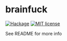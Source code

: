 # brainfuck

[![Hackage](https://img.shields.io/hackage/v/brainfuck.svg?logo=haskell)](https://hackage.haskell.org/package/brainfuck)
[![MIT license](https://img.shields.io/badge/license-MIT-blue.svg)](LICENSE)

See README for more info
